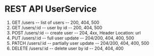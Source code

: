 # REST API UserService

1. GET /users -- list of users -- 200, 404, 500
2. GET /users/:id -- user by id -- 200, 404, 500
3. POST /users/:id -- create user -- 204, 4xx, Header Location: url
4. PUT /users/:id -- full user update -- 204/200, 404, 400, 500
5. PATCH /users/:id -- partially user update -- 204/200, 404, 400, 500
6. DELETE /users/:id -- delete user by id -- 204, 404, 400
